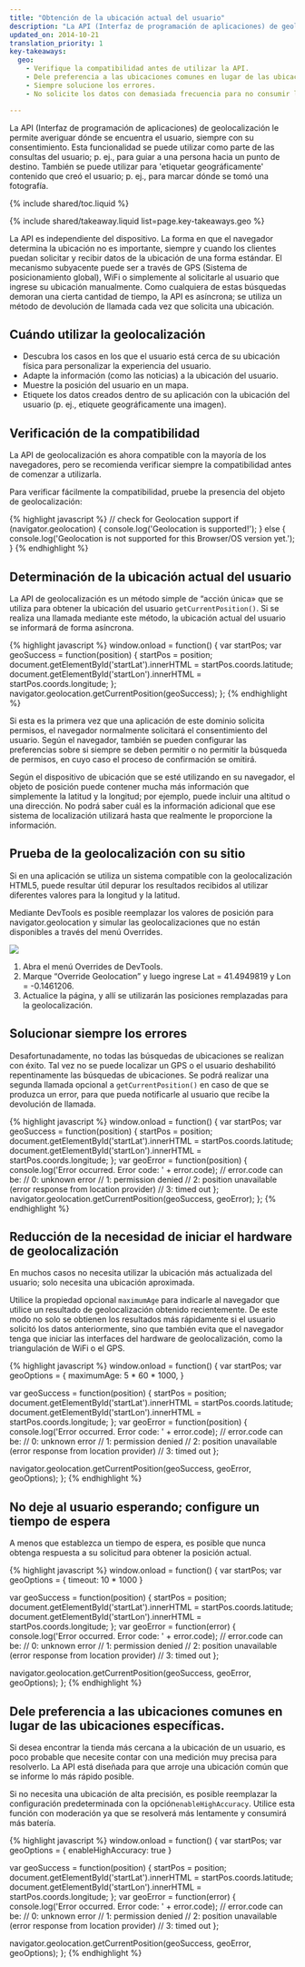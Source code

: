 ```yaml
---
title: "Obtención de la ubicación actual del usuario"
description: "La API (Interfaz de programación de aplicaciones) de geolocalización le permite averiguar dónde se encuentra el usuario, siempre con su consentimiento."
updated_on: 2014-10-21
translation_priority: 1
key-takeaways:
  geo: 
    - Verifique la compatibilidad antes de utilizar la API.
    - Dele preferencia a las ubicaciones comunes en lugar de las ubicaciones específicas.
    - Siempre solucione los errores.
    - No solicite los datos con demasiada frecuencia para no consumir la batería del usuario.

---
```


<p class="intro">
  La API (Interfaz de programación de aplicaciones) de geolocalización le permite averiguar dónde se encuentra el usuario, siempre con su consentimiento. Esta funcionalidad se puede utilizar como parte de las consultas del usuario; p. ej., para guiar a una persona hacia un punto de destino. También se puede utilizar para 'etiquetar geográficamente' contenido que creó el usuario; p. ej., para marcar dónde se tomó una fotografía.
</p>

{% include shared/toc.liquid %}

{% include shared/takeaway.liquid list=page.key-takeaways.geo %}

La API es independiente del dispositivo. La forma en que el navegador determina la
ubicación no es importante, siempre y cuando los clientes puedan solicitar y recibir datos de la ubicación de una
forma estándar. El mecanismo subyacente puede ser a través de GPS (Sistema de posicionamiento global), WiFi o simplemente
al solicitarle al usuario que ingrese su ubicación manualmente. Como cualquiera de
estas búsquedas demoran una cierta cantidad de tiempo, la API es asíncrona; se utiliza un
método de devolución de llamada cada vez que solicita una ubicación.

## Cuándo utilizar la geolocalización

* Descubra los casos en los que el usuario está cerca de su ubicación física para personalizar 
 la experiencia del usuario.
* Adapte la información (como las noticias) a la ubicación del usuario.
* Muestre la posición del usuario en un mapa.
* Etiquete los datos creados dentro de su aplicación con la ubicación del usuario 
 (p. ej., etiquete geográficamente una imagen).


## Verificación de la compatibilidad

La API de geolocalización es ahora compatible con la mayoría de los navegadores, pero se
recomienda verificar siempre la compatibilidad antes de comenzar a utilizarla.

Para verificar fácilmente la compatibilidad, pruebe la presencia del 
objeto de geolocalización:

{% highlight javascript %}
// check for Geolocation support
if (navigator.geolocation) {
  console.log('Geolocation is supported!');
}
else {
  console.log('Geolocation is not supported for this Browser/OS version yet.');
}
{% endhighlight %}

## Determinación de la ubicación actual del usuario

La API de geolocalización es un método simple de “acción única» que se utiliza para obtener la ubicación
del usuario `getCurrentPosition()`.  Si se realiza una llamada mediante este método, la ubicación actual del usuario
se informará de forma asíncrona.

{% highlight javascript %}
window.onload = function() {
  var startPos;
  var geoSuccess = function(position) {
    startPos = position;
    document.getElementById('startLat').innerHTML = startPos.coords.latitude;
    document.getElementById('startLon').innerHTML = startPos.coords.longitude;
  };
  navigator.geolocation.getCurrentPosition(geoSuccess);
};
{% endhighlight %}

Si esta es la primera vez que una aplicación de este dominio solicita
permisos, el navegador normalmente solicitará el consentimiento del usuario. Según el
navegador, también se pueden configurar las preferencias sobre si siempre se deben permitir o no permitir
la búsqueda de permisos, en cuyo caso el proceso de confirmación se omitirá.

Según el dispositivo de ubicación que se esté utilizando en su navegador, el objeto de posición
puede contener mucha más información que simplemente la latitud y la longitud; por ejemplo, puede incluir una altitud o una dirección.  No podrá saber cuál es la información adicional que ese sistema de localización utilizará hasta que realmente le proporcione la información.

## Prueba de la geolocalización con su sitio

Si en una aplicación se utiliza un sistema compatible con la geolocalización HTML5, puede resultar
útil depurar los resultados recibidos al utilizar diferentes valores para la longitud y la
latitud.

Mediante DevTools es posible reemplazar los valores de posición para navigator.geolocation
y simular las geolocalizaciones que no están disponibles a través del menú Overrides.

<img src="images/emulategeolocation.png">

1. Abra el menú Overrides de DevTools.
2. Marque “Override Geolocation” y luego ingrese Lat = 41.4949819 y Lon = -0.1461206.
3. Actualice la página, y allí se utilizarán las posiciones remplazadas para la geolocalización.

## Solucionar siempre los errores

Desafortunadamente, no todas las búsquedas de ubicaciones se realizan con éxito. Tal vez no se puede localizar
un GPS o el usuario deshabilitó repentinamente las búsquedas de ubicaciones. Se podrá realizar una segunda llamada
opcional a `getCurrentPosition()` en caso de que se produzca un
error, para que pueda notificarle al usuario que recibe la devolución de llamada.

{% highlight javascript %}
window.onload = function() {
  var startPos;
  var geoSuccess = function(position) {
    startPos = position;
    document.getElementById('startLat').innerHTML = startPos.coords.latitude;
    document.getElementById('startLon').innerHTML = startPos.coords.longitude;
  };
  var geoError = function(position) {
    console.log('Error occurred. Error code: ' + error.code);
    // error.code can be:
    //   0: unknown error
    //   1: permission denied
    //   2: position unavailable (error response from location provider)
    //   3: timed out
  };
  navigator.geolocation.getCurrentPosition(geoSuccess, geoError);
};
{% endhighlight %}

## Reducción de la necesidad de iniciar el hardware de geolocalización

En muchos casos no necesita utilizar la ubicación más actualizada del usuario;
solo necesita una ubicación aproximada.

Utilice la propiedad opcional `maximumAge` para indicarle al navegador que utilice un
resultado de geolocalización obtenido recientemente.  De este modo no solo se obtienen los resultados más rápidamente si el usuario
solicitó los datos anteriormente, sino que también evita que el navegador tenga que iniciar
las interfaces del hardware de geolocalización, como la triangulación de WiFi o el GPS.

{% highlight javascript %}
window.onload = function() {
  var startPos;
  var geoOptions = {
  	maximumAge: 5 * 60 * 1000,
  }

  var geoSuccess = function(position) {
    startPos = position;
    document.getElementById('startLat').innerHTML = startPos.coords.latitude;
    document.getElementById('startLon').innerHTML = startPos.coords.longitude;
  };
  var geoError = function(position) {
    console.log('Error occurred. Error code: ' + error.code);
    // error.code can be:
    //   0: unknown error
    //   1: permission denied
    //   2: position unavailable (error response from location provider)
    //   3: timed out
  };

  navigator.geolocation.getCurrentPosition(geoSuccess, geoError, geoOptions);
};
{% endhighlight %}

## No deje al usuario esperando; configure un tiempo de espera

A menos que establezca un tiempo de espera, es posible que nunca obtenga respuesta a su solicitud para obtener la posición actual.

{% highlight javascript %}
window.onload = function() {
  var startPos;
  var geoOptions = {
     timeout: 10 * 1000
  }

  var geoSuccess = function(position) {
    startPos = position;
    document.getElementById('startLat').innerHTML = startPos.coords.latitude;
    document.getElementById('startLon').innerHTML = startPos.coords.longitude;
  };
  var geoError = function(error) {
    console.log('Error occurred. Error code: ' + error.code);
    // error.code can be:
    //   0: unknown error
    //   1: permission denied
    //   2: position unavailable (error response from location provider)
    //   3: timed out
  };

  navigator.geolocation.getCurrentPosition(geoSuccess, geoError, geoOptions);
};
{% endhighlight %}

## Dele preferencia a las ubicaciones comunes en lugar de las ubicaciones específicas.

Si desea encontrar la tienda más cercana a la ubicación de un usuario, es poco probable que necesite
contar con una medición muy precisa para resolverlo.  La API está diseñada para que arroje una ubicación 
común que se informe lo más rápido posible.

Si no necesita una ubicación de alta precisión, es posible reemplazar la configuración predeterminada
con la opción`enableHighAccuracy`.  Utilice esta función con moderación ya que se resolverá
más lentamente y consumirá más batería.

{% highlight javascript %}
window.onload = function() {
  var startPos;
  var geoOptions = {
    enableHighAccuracy: true
  }

  var geoSuccess = function(position) {
    startPos = position;
    document.getElementById('startLat').innerHTML = startPos.coords.latitude;
    document.getElementById('startLon').innerHTML = startPos.coords.longitude;
  };
  var geoError = function(error) {
    console.log('Error occurred. Error code: ' + error.code);
    // error.code can be:
    //   0: unknown error
    //   1: permission denied
    //   2: position unavailable (error response from location provider)
    //   3: timed out
  };

  navigator.geolocation.getCurrentPosition(geoSuccess, geoError, geoOptions);
};
{% endhighlight %}


